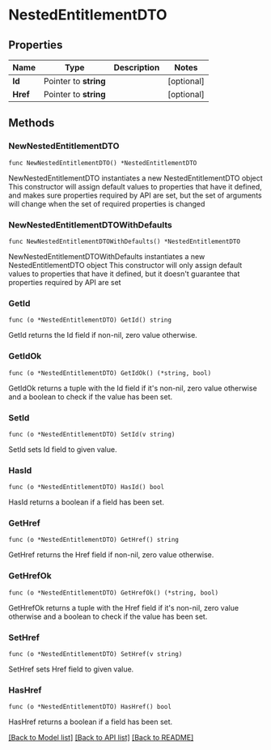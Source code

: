 # NestedEntitlementDTO

## Properties

Name | Type | Description | Notes
------------ | ------------- | ------------- | -------------
**Id** | Pointer to **string** |  | [optional] 
**Href** | Pointer to **string** |  | [optional] 

## Methods

### NewNestedEntitlementDTO

`func NewNestedEntitlementDTO() *NestedEntitlementDTO`

NewNestedEntitlementDTO instantiates a new NestedEntitlementDTO object
This constructor will assign default values to properties that have it defined,
and makes sure properties required by API are set, but the set of arguments
will change when the set of required properties is changed

### NewNestedEntitlementDTOWithDefaults

`func NewNestedEntitlementDTOWithDefaults() *NestedEntitlementDTO`

NewNestedEntitlementDTOWithDefaults instantiates a new NestedEntitlementDTO object
This constructor will only assign default values to properties that have it defined,
but it doesn't guarantee that properties required by API are set

### GetId

`func (o *NestedEntitlementDTO) GetId() string`

GetId returns the Id field if non-nil, zero value otherwise.

### GetIdOk

`func (o *NestedEntitlementDTO) GetIdOk() (*string, bool)`

GetIdOk returns a tuple with the Id field if it's non-nil, zero value otherwise
and a boolean to check if the value has been set.

### SetId

`func (o *NestedEntitlementDTO) SetId(v string)`

SetId sets Id field to given value.

### HasId

`func (o *NestedEntitlementDTO) HasId() bool`

HasId returns a boolean if a field has been set.

### GetHref

`func (o *NestedEntitlementDTO) GetHref() string`

GetHref returns the Href field if non-nil, zero value otherwise.

### GetHrefOk

`func (o *NestedEntitlementDTO) GetHrefOk() (*string, bool)`

GetHrefOk returns a tuple with the Href field if it's non-nil, zero value otherwise
and a boolean to check if the value has been set.

### SetHref

`func (o *NestedEntitlementDTO) SetHref(v string)`

SetHref sets Href field to given value.

### HasHref

`func (o *NestedEntitlementDTO) HasHref() bool`

HasHref returns a boolean if a field has been set.


[[Back to Model list]](../README.md#documentation-for-models) [[Back to API list]](../README.md#documentation-for-api-endpoints) [[Back to README]](../README.md)


